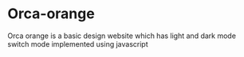 # Orca-orange
Orca orange is a basic design website which has light and dark mode switch mode implemented using javascript

